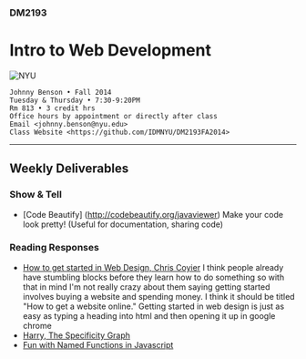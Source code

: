 ### DM2193

# Intro to Web Development

![NYU](http://j-hnnybens-n.com/capture/imami.png)

    Johnny Benson • Fall 2014
    Tuesday & Thursday • 7:30-9:20PM
    Rm 813 • 3 credit hrs
    Office hours by appointment or directly after class
    Email <johnny.benson@nyu.edu>
    Class Website <https://github.com/IDMNYU/DM2193FA2014>

---

## Weekly Deliverables

### Show & Tell
* [Code Beautify] (http://codebeautify.org/javaviewer)
	Make your code look pretty! (Useful for documentation, sharing code)

### Reading Responses
* [How to get started in Web Design, Chris Coyier](http://css-tricks.com/get-started-web-design/)
	I think people already have stumbling blocks before they learn how to do something so with that in mind I'm not really crazy about them saying getting started involves buying a website and spending money. I think it should be titled "How to get a website online." Getting started in web design is just as easy as typing a heading into html and then opening it up in google chrome
* [Harry, The Specificity Graph](http://csswizardry.com/2014/10/the-specificity-graph/)
* [Fun with Named Functions in Javascript](http://raganwald.com/2014/10/24/fun-with-named-functions.html)
